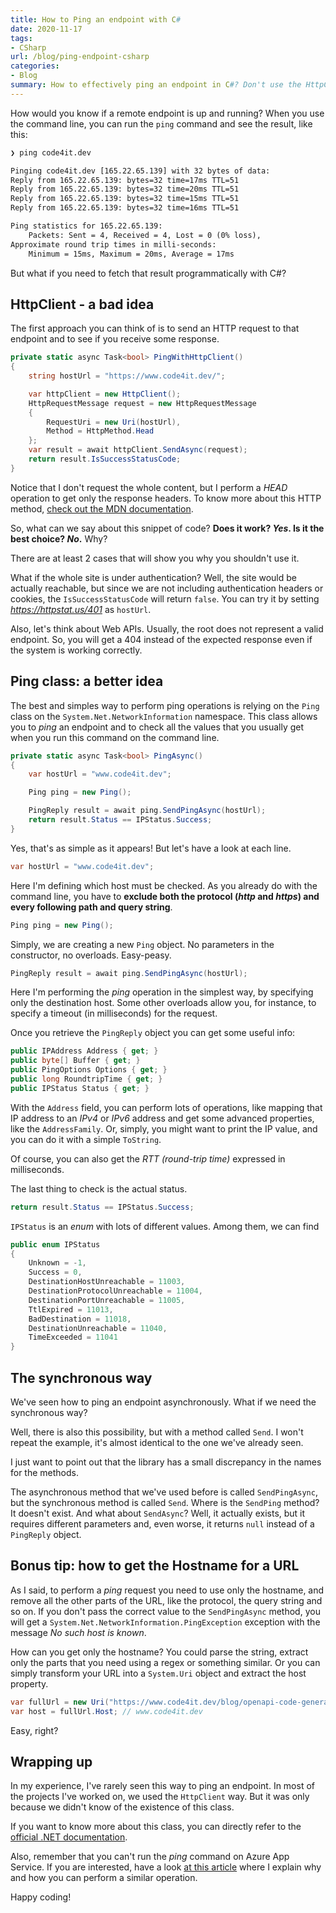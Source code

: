 ```yaml
---
title: How to Ping an endpoint with C#
date: 2020-11-17
tags:
- CSharp
url: /blog/ping-endpoint-csharp
categories:
- Blog
summary: How to effectively ping an endpoint in C#? Don't use the HttpClient, when .NET provides a Ping class to perform all these operations.
---
```


How would you know if a remote endpoint is up and running? When you use the command line, you can run the `ping` command and see the result, like this:

```txt
❯ ping code4it.dev

Pinging code4it.dev [165.22.65.139] with 32 bytes of data:
Reply from 165.22.65.139: bytes=32 time=17ms TTL=51
Reply from 165.22.65.139: bytes=32 time=20ms TTL=51
Reply from 165.22.65.139: bytes=32 time=15ms TTL=51
Reply from 165.22.65.139: bytes=32 time=16ms TTL=51

Ping statistics for 165.22.65.139:
    Packets: Sent = 4, Received = 4, Lost = 0 (0% loss),
Approximate round trip times in milli-seconds:
    Minimum = 15ms, Maximum = 20ms, Average = 17ms
```

But what if you need to fetch that result programmatically with C#?

## HttpClient - a bad idea

The first approach you can think of is to send an HTTP request to that endpoint and to see if you receive some response.

```cs
private static async Task<bool> PingWithHttpClient()
{
    string hostUrl = "https://www.code4it.dev/";

    var httpClient = new HttpClient();
    HttpRequestMessage request = new HttpRequestMessage
    {
        RequestUri = new Uri(hostUrl),
        Method = HttpMethod.Head
    };
    var result = await httpClient.SendAsync(request);
    return result.IsSuccessStatusCode;
}
```

Notice that I don't request the whole content, but I perform a _HEAD_ operation to get only the response headers. To know more about this HTTP method, [check out the MDN documentation](https://developer.mozilla.org/en-US/docs/Web/HTTP/Methods/HEAD "HEAD documentation on MDN").

So, what can we say about this snippet of code? **Does it work? _Yes_. Is it the best choice? _No_.** Why?

There are at least 2 cases that will show you why you shouldn't use it.

What if the whole site is under authentication? Well, the site would be actually reachable, but since we are not including authentication headers or cookies, the `IsSuccessStatusCode` will return `false`. You can try it by setting _https://httpstat.us/401_ as `hostUrl`.

Also, let's think about Web APIs. Usually, the root does not represent a valid endpoint. So, you will get a 404 instead of the expected response even if the system is working correctly.

## Ping class: a better idea

The best and simples way to perform ping operations is relying on the `Ping` class on the `System.Net.NetworkInformation` namespace. This class allows you to _ping_ an endpoint and to check all the values that you usually get when you run this command on the command line.

```cs
private static async Task<bool> PingAsync()
{
    var hostUrl = "www.code4it.dev";

    Ping ping = new Ping();

    PingReply result = await ping.SendPingAsync(hostUrl);
    return result.Status == IPStatus.Success;
}
```

Yes, that's as simple as it appears! But let's have a look at each line.

```cs
var hostUrl = "www.code4it.dev";
```

Here I'm defining which host must be checked. As you already do with the command line, you have to **exclude both the protocol (_http_ and _https_) and every following path and query string**.

```cs
Ping ping = new Ping();
```

Simply, we are creating a new `Ping` object. No parameters in the constructor, no overloads. Easy-peasy.

```cs
PingReply result = await ping.SendPingAsync(hostUrl);
```

Here I'm performing the _ping_ operation in the simplest way, by specifying only the destination host.
Some other overloads allow you, for instance, to specify a timeout (in milliseconds) for the request.

Once you retrieve the `PingReply` object you can get some useful info:

```cs
public IPAddress Address { get; }
public byte[] Buffer { get; }
public PingOptions Options { get; }
public long RoundtripTime { get; }
public IPStatus Status { get; }
```

With the `Address` field, you can perform lots of operations, like mapping that IP address to an _IPv4_ or _IPv6_ address and get some advanced properties, like the `AddressFamily`. Or, simply, you might want to print the IP value, and you can do it with a simple `ToString`.

Of course, you can also get the _RTT (round-trip time)_ expressed in milliseconds.

The last thing to check is the actual status.

```cs
return result.Status == IPStatus.Success;
```

`IPStatus` is an _enum_ with lots of different values. Among them, we can find

```cs
public enum IPStatus
{
    Unknown = -1,
    Success = 0,
    DestinationHostUnreachable = 11003,
    DestinationProtocolUnreachable = 11004,
    DestinationPortUnreachable = 11005,
    TtlExpired = 11013,
    BadDestination = 11018,
    DestinationUnreachable = 11040,
    TimeExceeded = 11041
}
```

## The synchronous way

We've seen how to ping an endpoint asynchronously. What if we need the synchronous way?

Well, there is also this possibility, but with a method called `Send`. I won't repeat the example, it's almost identical to the one we've already seen.

I just want to point out that the library has a small discrepancy in the names for the methods.

The asynchronous method that we've used before is called `SendPingAsync`, but the synchronous method is called `Send`. Where is the `SendPing` method? It doesn't exist. And what about `SendAsync`? Well, it actually exists, but it requires different parameters and, even worse, it returns `null` instead of a `PingReply` object.

## Bonus tip: how to get the Hostname for a URL

As I said, to perform a _ping_ request you need to use only the hostname, and remove all the other parts of the URL, like the protocol, the query string and so on.
If you don't pass the correct value to the `SendPingAsync` method, you will get a `System.Net.NetworkInformation.PingException` exception with the message _No such host is known_.

How can you get only the hostname? You could parse the string, extract only the parts that you need using a regex or something similar. Or you can simply transform your URL into a `System.Uri` object and extract the host property.

```cs
var fullUrl = new Uri("https://www.code4it.dev/blog/openapi-code-generation-vs2019");
var host = fullUrl.Host; // www.code4it.dev
```

Easy, right?

## Wrapping up

In my experience, I've rarely seen this way to ping an endpoint. In most of the projects I've worked on, we used the `HttpClient` way. But it was only because we didn't know of the existence of this class.

If you want to know more about this class, you can directly refer to the [official .NET documentation](https://docs.microsoft.com/en-us/dotnet/api/system.net.networkinformation.ping?view=netcore-3.1 "Ping class on dotnet documentation").

Also, remember that you can't run the _ping_ command on Azure App Service. If you are interested, have a look [at this article](/blog/tcpping-azure-portal) where I explain why and how you can perform a similar operation.

Happy coding!
